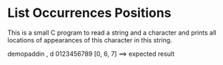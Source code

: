 # List Occurrences Positions

This is a small C program to read a string and a character and prints 
all locations of appearances of this character in this string.

demopaddin , d
0123456789
[0, 6, 7]    ==> expected result

